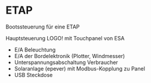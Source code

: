 # ETAP
Bootssteuerung für eine ETAP

Hauptsteuerung LOGO! mit Touchpanel von ESA
- E/A Beleuchtung
- E/A der Bordelektronik (Plotter, Windmesser)
- Unterspannungsabschaltung Verbraucher
- Solaranlage (epever) mit Modbus-Kopplung zu Panel
- USB Steckdose
